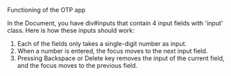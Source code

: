 Functioning of the OTP app

In the Document, you have div#inputs that contain 4 input fields with 'input' class.
Here is how these inputs should work:
1. Each of the fields only takes a single-digit number as input.
2. When a number is entered, the focus moves to the next input field.
3. Pressing Backspace or Delete key removes the input of the current field, and the focus moves to the previous field.
